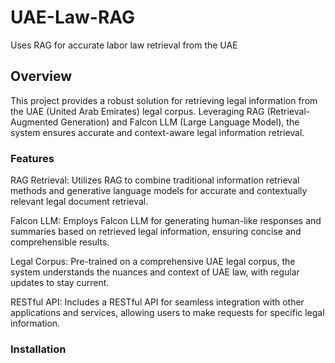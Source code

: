# UAE-Law-RAG
Uses RAG for accurate labor law retrieval from the UAE


## Overview
This project provides a robust solution for retrieving legal information from the UAE (United Arab Emirates) legal corpus. Leveraging RAG (Retrieval-Augmented Generation) and Falcon LLM (Large Language Model), the system ensures accurate and context-aware legal information retrieval.

### Features
RAG Retrieval: Utilizes RAG to combine traditional information retrieval methods and generative language models for accurate and contextually relevant legal document retrieval.

Falcon LLM: Employs Falcon LLM for generating human-like responses and summaries based on retrieved legal information, ensuring concise and comprehensible results.

Legal Corpus: Pre-trained on a comprehensive UAE legal corpus, the system understands the nuances and context of UAE law, with regular updates to stay current.

RESTful API: Includes a RESTful API for seamless integration with other applications and services, allowing users to make requests for specific legal information.

### Installation
